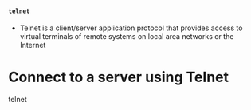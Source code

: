 #### `telnet`

 - Telnet is a client/server application protocol that provides access to virtual terminals of remote systems on local area networks or the Internet

# Connect to a server using Telnet
telnet <hostname> <port>

